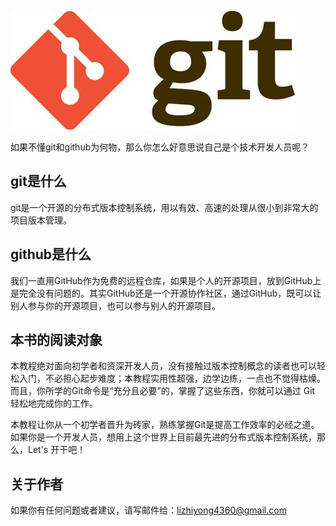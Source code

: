 ![git](assets/git0.jpg)

如果不懂git和github为何物，那么你怎么好意思说自己是个技术开发人员呢？

## git是什么

git是一个开源的分布式版本控制系统，用以有效、高速的处理从很小到非常大的项目版本管理。

## github是什么

我们一直用GitHub作为免费的远程仓库，如果是个人的开源项目，放到GitHub上是完全没有问题的。其实GitHub还是一个开源协作社区，通过GitHub，既可以让别人参与你的开源项目，也可以参与别人的开源项目。

## 本书的阅读对象

本教程绝对面向初学者和资深开发人员，没有接触过版本控制概念的读者也可以轻松入门，不必担心起步难度；本教程实用性超强，边学边练，一点也不觉得枯燥。而且，你所学的Git命令是“充分且必要”的，掌握了这些东西，你就可以通过 Git 轻松地完成你的工作。

本教程让你从一个初学者晋升为砖家，熟练掌握Git是提高工作效率的必经之道。如果你是一个开发人员，想用上这个世界上目前最先进的分布式版本控制系统，那么，Let's 开干吧！

## 关于作者

如果你有任何问题或者建议，请写邮件给：lizhiyong4360@gmail.com
